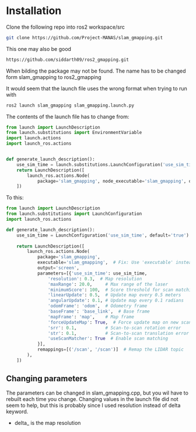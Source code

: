 # Installation
Clone the following repo into ros2 workspace/src
```bash
git clone https://github.com/Project-MANAS/slam_gmapping.git
```
This one may also be good
```bash
https://github.com/siddarth09/ros2_gmapping.git
```
When bilding the package may not be found. The name has to be changed form slam_gmapping to ros2_gmapping

It would seem that the launch file uses the wrong format when trying to run with
```bash
ros2 launch slam_gmapping slam_gmapping.launch.py
```
The contents of the launch file has to change from:
```python
from launch import LaunchDescription
from launch.substitutions import EnvironmentVariable
import launch.actions
import launch_ros.actions


def generate_launch_description():
    use_sim_time = launch.substitutions.LaunchConfiguration('use_sim_time', default='true')
    return LaunchDescription([
        launch_ros.actions.Node(
            package='slam_gmapping', node_executable='slam_gmapping', output='screen', parameters=[{'use_sim_time':use_sim_time}]),
    ])
```
To this:
```python
from launch import LaunchDescription
from launch.substitutions import LaunchConfiguration
import launch_ros.actions

def generate_launch_description():
    use_sim_time = LaunchConfiguration('use_sim_time', default='true')
    
    return LaunchDescription([
        launch_ros.actions.Node(
            package='slam_gmapping',
            executable='slam_gmapping',  # Fix: Use 'executable' instead of 'node_executable'
            output='screen',
            parameters=[{'use_sim_time': use_sim_time,
                'resolution': 0.3,  # Map resolution
                'maxRange': 20.0,     # Max range of the laser
                'minimumScore': 100,  # Score threshold for scan matching
                'linearUpdate': 0.5,  # Update map every 0.5 meters
                'angularUpdate': 0.1, # Update map every 0.1 radians
                'odomFrame': 'odom',  # Odometry frame
                'baseFrame': 'base_link',  # Base frame
                'mapFrame': 'map',    # Map frame
                'forceUpdateMap': True,  # Force update map on new scan
                'srr': 0.1,           # Scan-to-scan rotation error
                'str': 0.1,           # Scan-to-scan translation error
                'useScanMatcher': True  # Enable scan matching 
            }],
            remappings=[('/scan', '/scan')]  # Remap the LIDAR topic
        ),
    ])

```

## Changing parameters
The parameters can be changed in slam_gmapping.cpp, but you wil have to rebuilt each time you change. Changing values in the launch file did not seem to help, but this is probably since I used resolution instead of delta keyword.
- delta_ is the map resolution